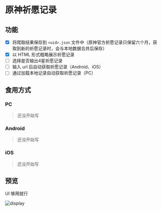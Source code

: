 # 原神祈愿记录

## 功能

- [X] 将爬取结果保存到 `<uid>.json` 文件中（原神官方祈愿记录只保留六个月，获取到新的祈愿记录时，会与本地数据合并后保存）
- [X] 以 HTML 形式粗略展示祈愿记录
- [ ] 选择是否输出4星祈愿记录
- [ ] 输入 url 后自动获取祈愿记录（Android、iOS）
- [ ] 通过加载本地记录自动获取祈愿记录（PC）

## 食用方式

### PC

> 还没开始写

### Android

> 还没开始写

### iOS

> 还没开始写

## 预览

UI 够用就行

![display](https://user-images.githubusercontent.com/41776735/152642642-25a3c387-b44e-46d8-9a4d-6d308e07c374.png)